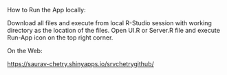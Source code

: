 How to Run the App locally:

Download all files and execute from local R-Studio session with working directory as the location of the files. Open UI.R or Server.R file and execute Run-App icon on the top right corner.

On the Web:

https://saurav-chetry.shinyapps.io/srvchetrygithub/
